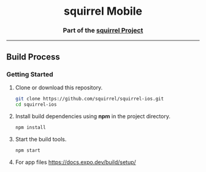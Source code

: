 <h1 align="center">squirrel Mobile</h1>
<h3 align="center">Part of the <a href="https://squirrel.org">squirrel Project</a></h3>

---
## Build Process

### Getting Started

1. Clone or download this repository.

   ```sh
   git clone https://github.com/squirrel/squirrel-ios.git
   cd squirrel-ios
   ```

2. Install build dependencies using **npm** in the project directory.

   ```sh
   npm install
   ```

3. Start the build tools.

   ```sh
   npm start
   ```


4. For app files
https://docs.expo.dev/build/setup/


